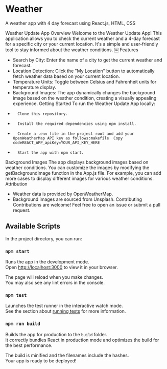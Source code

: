 # Weather
A weather app with 4 day forecast using React.js, HTML, CSS

Weather Update App
Overview
Welcome to the Weather Update App! This application allows you to check the current weather and a 4-day forecast for a specific city or your current location. It's a simple and user-friendly tool to stay informed about the weather conditions.
￼
Features
* Search by City: Enter the name of a city to get the current weather and forecast.
* Location Detection: Click the "My Location" button to automatically fetch weather data based on your current location.
* Temperature Units: Toggle between Celsius and Fahrenheit units for temperature display.
* Background Images: The app dynamically changes the background image based on the weather condition, creating a visually appealing experience.
Getting Started
To run the Weather Update App locally:
* 		Clone this repository.
* 		Install the required dependencies using npm install.
* 		Create a .env file in the project root and add your OpenWeatherMap API key as follows:makefile  Copy codeREACT_APP_apiKey=YOUR_API_KEY_HERE   
* 		Start the app with npm start.
Background Images
The app displays background images based on weather conditions. You can customize the images by modifying the getBackgroundImage function in the App.js file. For example, you can add more cases to display different images for various weather conditions.
Attribution
* Weather data is provided by OpenWeatherMap.
* Background images are sourced from Unsplash.
Contributing
Contributions are welcome! Feel free to open an issue or submit a pull request.


## Available Scripts

In the project directory, you can run:

### `npm start`

Runs the app in the development mode.\
Open [http://localhost:3000](http://localhost:3000) to view it in your browser.

The page will reload when you make changes.\
You may also see any lint errors in the console.

### `npm test`

Launches the test runner in the interactive watch mode.\
See the section about [running tests](https://facebook.github.io/create-react-app/docs/running-tests) for more information.

### `npm run build`

Builds the app for production to the `build` folder.\
It correctly bundles React in production mode and optimizes the build for the best performance.

The build is minified and the filenames include the hashes.\
Your app is ready to be deployed!


